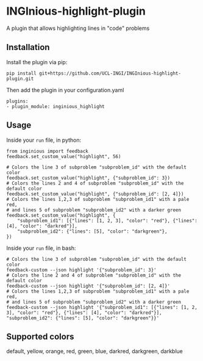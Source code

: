 # INGInious-highlight-plugin
A plugin that allows highlighting lines in "code" problems

Installation
------------

Install the plugin via pip:
```
pip install git+https://github.com/UCL-INGI/INGInious-highlight-plugin.git
```

Then add the plugin in your configuration.yaml
```
plugins:
- plugin_module: inginious_highlight
```

Usage
-----

Inside your `run` file, in python:
```
from inginious import feedback
feedback.set_custom_value("highlight", 56)

# Colors the line 3 of subproblem "subproblem_id" with the default color
feedback.set_custom_value("highlight", {"subproblem_id": 3})
# Colors the lines 2 and 4 of subproblem "subproblem_id" with the default color
feedback.set_custom_value("highlight", {"subproblem_id": [2, 4]})
# Colors the lines 1,2,3 of subproblem "subproblem_id1" with a pale red,
# and lines 5 of subproblem "subproblem_id2" with a darker green
feedback.set_custom_value("highlight", {
    "subproblem_id1": [{"lines": [1, 2, 3], "color": "red"}, {"lines": [4], "color": "darkred"}],
    "subproblem_id2": {"lines": [5], "color": "darkgreen"},
})
```


Inside your `run` file, in bash:
```
# Colors the line 3 of subproblem "subproblem_id" with the default color
feedback-custom --json highlight '{"subproblem_id": 3}'
# Colors the line 2 and 4 of subproblem "subproblem_id" with the default color
feedback-custom --json highlight '{"subproblem_id": [2, 4]}'
# Colors the lines 1,2,3 of subproblem "subproblem_id1" with a pale red,
# and lines 5 of subproblem "subproblem_id2" with a darker green
feedback-custom --json highlight '{"subproblem_id1": [{"lines": [1, 2, 3], "color": "red"}, {"lines": [4], "color": "darkred"}], "subproblem_id2": {"lines": [5], "color": "darkgreen"}}'
```


Supported colors
----------------

default, yellow, orange, red, green, blue, darkred, darkgreen, darkblue